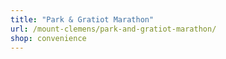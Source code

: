 ```yaml
---
title: "Park & Gratiot Marathon"
url: /mount-clemens/park-and-gratiot-marathon/
shop: convenience
---
```

